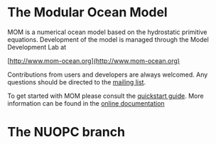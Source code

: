 # The Modular Ocean Model

MOM is a numerical ocean model based on the hydrostatic primitive equations. Development of the model is managed through the Model Development Lab at

[http://www.mom-ocean.org](http://www.mom-ocean.org)

Contributions from users and developers are always welcomed. Any questions should be directed to the [mailing list](https://groups.google.com/forum/#!forum/mom-users).

To get started with MOM please consult the [quickstart guide](http://www.mom-ocean.org/web/docs/project/quickstart). More information can be found in the [online documentation](http://www.mom-ocean.org/web/docs)

# The NUOPC branch

